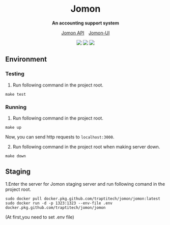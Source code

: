 <div align="center">
  <h1>Jomon</h1>
  <p>
    <strong>An accounting support system</strong>
  </p>
  <p>
    <a href="https://apis.trap.jp/?urls.primaryName=Jomon%20v2%20API">Jomon API</a>&emsp;<a href="https://github.com/traPtitech/Jomon-UI">Jomon-UI</a>
  </p>
  <p>
    <a href="https://github.com/traPtitech/Jomon/actions/workflows/image.yml"><img src="https://github.com/traPtitech/Jomon/actions/workflows/image.yml/badge.svg"></a>
    <a href="https://github.com/traPtitech/Jomon/actions/workflows/go.yml"><img src="https://github.com/traPtitech/Jomon/actions/workflows/go.yml/badge.svg"></a>
    <a href="https://codecov.io/gh/traPtitech/Jomon"><img src="https://codecov.io/gh/traPtitech/Jomon/branch/master/graph/badge.svg"></a>
  </p>
</div>

## Environment

### Testing

1. Run following command in the project root.
```shell script
make test
```

### Running

1. Run following command in the project root.

```shell script
make up
```

Now, you can send http requests to `localhost:3000`.

2. Run following command in the project root when making server down.

```shell script
make down
```


## Staging

1.Enter the server for Jomon staging server and run following comand in the project root.

```shell script
sudo docker pull docker.pkg.github.com/traptitech/jomon/jomon:latest
sudo docker run -d -p 1323:1323 --env-file .env docker.pkg.github.com/traptitech/jomon/jomon
```

(At first,you need to set .env file)
